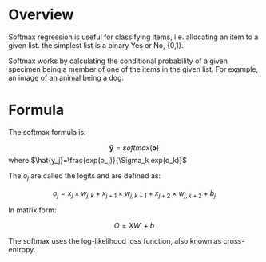 # Overview
Softmax regression is useful for classifying items, i.e. allocating an item to a given list. the simplest list is a binary Yes or No, {0,1}.

Softmax works by calculating the conditional probability of a given specimen being a member of one of the items in the given list. For example, an image of an animal being a dog.

# Formula
The softmax formula is:

$$ \boldsymbol{\hat{y} } = softmax(\boldsymbol{o})$$ where $\hat{y_j}=\frac{exp(o_j)}{\Sigma_k exp(o_k)}$  

The $o_j$ are called the logits and are defined as:

$$o_j=x_j \times w_{j,k} + x_{j+1} \times w_{j,k+1} + x_{j+2} \times w_{j,k+2} + b_j$$

In matrix form:

$$O=XW'+b$$

The softmax uses the log-likelihood loss function, also known as cross-entropy.



